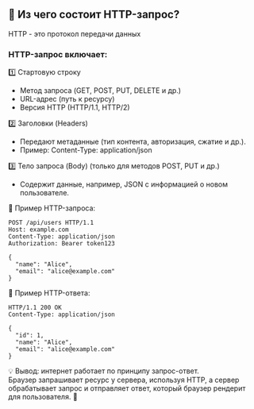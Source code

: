 ## 📩 Из чего состоит HTTP-запрос?
HTTP - это протокол передачи данных
### HTTP-запрос включает:

1️⃣ Стартовую строку
- Метод запроса (GET, POST, PUT, DELETE и др.)
- URL-адрес (путь к ресурсу)
- Версия HTTP (HTTP/1.1, HTTP/2)

2️⃣ Заголовки (Headers)
- Передают метаданные (тип контента, авторизация, сжатие и др.).
- Пример: Content-Type: application/json

3️⃣ Тело запроса (Body) (только для методов POST, PUT и др.)
- Содержит данные, например, JSON с информацией о новом пользователе.

📌 Пример HTTP-запроса:
```console
POST /api/users HTTP/1.1  
Host: example.com  
Content-Type: application/json  
Authorization: Bearer token123  

{
  "name": "Alice",
  "email": "alice@example.com"
}
```

📌 Пример HTTP-ответа:
```console
HTTP/1.1 200 OK  
Content-Type: application/json  

{
  "id": 1,
  "name": "Alice",
  "email": "alice@example.com"
}
```

<p>💡 Вывод: интернет работает по принципу запрос-ответ.<br>Браузер запрашивает ресурс у сервера, используя HTTP, а сервер обрабатывает запрос и отправляет ответ, который браузер рендерит для пользователя. 🚀</p>
